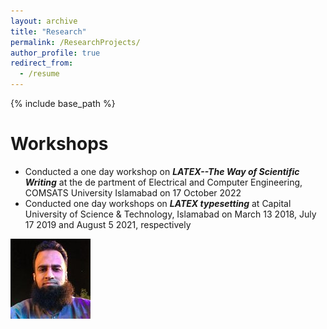 ```yaml
---
layout: archive
title: "Research"
permalink: /ResearchProjects/
author_profile: true
redirect_from:
  - /resume
---
```


{% include base_path %}

Workshops
======
* Conducted a one day workshop on ***LATEX--The Way of Scientific Writing*** at the de partment of Electrical and Computer Engineering, COMSATS University Islamabad on 17 October 2022
* Conducted one day workshops on ***LATEX typesetting*** at Capital University of Science & Technology, Islamabad on March 13 2018, July 17 2019 and August 5 2021, respectively

![checking the image](images/citations.jpg)
